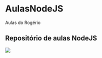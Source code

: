 # AulasNodeJS
Aulas do Rogério


## Repositório de aulas NodeJS

![](https://railsware.com/blog/wp-content/uploads/2018/09/2400%D1%851260-rw-blog-node-js.png)